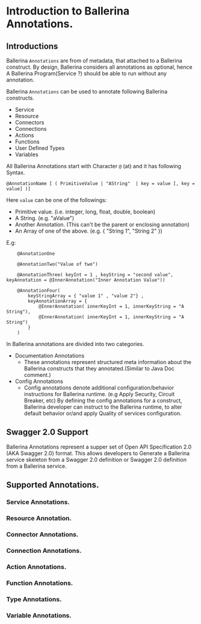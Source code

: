 # Introduction to Ballerina Annotations. 

## Introductions

Ballerina `Annotations` are from of metadata, that attached to a Ballerina construct. By design, Ballerina considers all
annotations as optional, hence A Ballerina Program(Service ?) should be able to run without any annotation. 

Ballerina `Annotations` can be used to annotate following Ballerina constructs.   
 
 * Service
 * Resource
 * Connectors
 * Connections
 * Actions
 * Functions
 * User Defined Types
 * Variables
 

All Ballerina Annotations start with Character `@` (at) and it has following Syntax. 

```
@AnnotationName [ ( PrimitiveValue | "AString"  | key = value [, key = value] )]
```

Here `value` can be one of the followings:
* Primitive value. (i.e. integer, long, float, double, boolean)
* A String. (e.g. "aValue")
* Another Annotation. (This can't be the parent or enclosing annotation)
* An Array of one of the above. (e.g. { "String 1", "String 2" })

E.g:
```
    @AnnotationOne
    
    @AnnotationTwo("Value of two")
    
    @AnnotationThree( keyInt = 1 , keyString = "second value", keyAnnotation = @InnerAnnotation("Inner Annotation Value"))
    
    @AnnotationFour( 
        keyStringArray = { "value 1" , "value 2"} ,
        keyAnnotationArray = {
            @InnerAnnotation( innerKeyInt = 1, innerKeyString = "A String"),
            @InnerAnnotation( innerKeyInt = 1, innerKeyString = "A String")
        }
    )
```

In Ballerina annotations are divided into two categories.

* Documentation Annotations
    - These annotations represent structured meta information about the Ballerina constructs that they annotated.(Similar to
     Java Doc comment.) 
* Config Annotations
    - Config annotations denote additional configuration/behavior instructions for Ballerina runtime.
     (e.g Apply Security, Circuit Breaker, etc) By defining the config annotations for a construct, Ballerina developer 
     can instruct to the Ballerina runtime, to alter default behavior or/and apply Quality of services configuration.

## Swagger 2.0 Support

Ballerina Annotations represent a supper set of Open API Specification 2.0 (AKA Swagger 2.0) format. This allows developers
to Generate a Ballerina service skeleton from a Swagger 2.0 definition or Swagger 2.0 definition from a Ballerina service.
 
## Supported Annotations.

### Service Annotations. 

### Resource Annotation.

### Connector Annotations.

### Connection Annotations.
 
### Action Annotations. 

### Function Annotations. 

### Type Annotations.

### Variable Annotations. 

